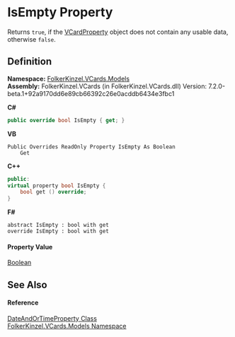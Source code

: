 # IsEmpty Property


Returns `true`, if the <a href="e1395eb9-792c-c4d8-ee22-97939a91c58e.md">VCardProperty</a> object does not contain any usable data, otherwise `false`.



## Definition
**Namespace:** <a href="10623553-9342-5b8f-9df4-6e7d1075f3df.md">FolkerKinzel.VCards.Models</a>  
**Assembly:** FolkerKinzel.VCards (in FolkerKinzel.VCards.dll) Version: 7.2.0-beta.1+92a9170dd6e89cb66392c26e0acddb6434e3fbc1

**C#**
``` C#
public override bool IsEmpty { get; }
```
**VB**
``` VB
Public Overrides ReadOnly Property IsEmpty As Boolean
	Get
```
**C++**
``` C++
public:
virtual property bool IsEmpty {
	bool get () override;
}
```
**F#**
``` F#
abstract IsEmpty : bool with get
override IsEmpty : bool with get
```



#### Property Value
<a href="https://learn.microsoft.com/dotnet/api/system.boolean" target="_blank" rel="noopener noreferrer">Boolean</a>

## See Also


#### Reference
<a href="aa70dc7b-913e-f421-bbe6-2151b0f0c1f0.md">DateAndOrTimeProperty Class</a>  
<a href="10623553-9342-5b8f-9df4-6e7d1075f3df.md">FolkerKinzel.VCards.Models Namespace</a>  
